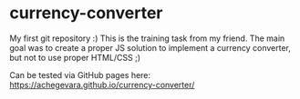 # currency-converter
My first git repository :) 
This is the training task from my friend. The main goal was to create a proper JS solution to implement a currency converter, but not to use proper HTML/CSS ;)

Can be tested via GitHub pages here: https://achegevara.github.io/currency-converter/
